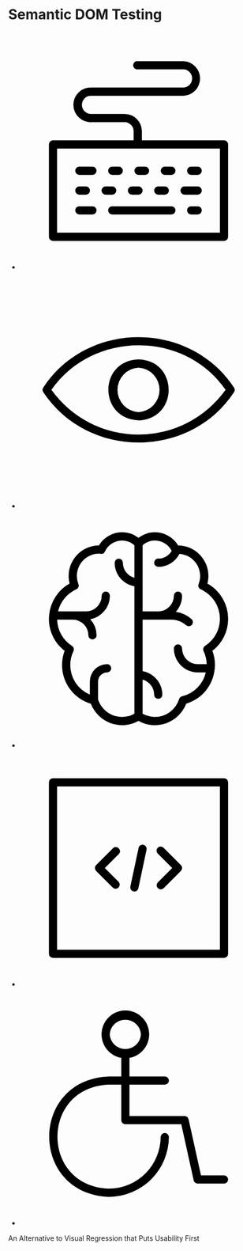 # Semantic DOM Testing

<ul class="icon-grid">
  <li><!--- keyboard --->
    <svg xmlns="http://www.w3.org/2000/svg" viewBox="0 0 36 36"><path d="M9 24.62h1a.62.62 0 0 0 0-1.24H9a.62.62 0 0 0 0 1.24Zm5.62-.62a.61.61 0 0 0-.62-.62h-1a.62.62 0 1 0 0 1.24h1a.61.61 0 0 0 .62-.62Zm6.38.62h1a.62.62 0 0 0 0-1.24h-1a.62.62 0 0 0 0 1.24Zm-7-3h1a.62.62 0 0 0 0-1.24h-1a.62.62 0 1 0 0 1.24Zm-3-1.24H9a.62.62 0 0 0 0 1.24h2a.62.62 0 1 0 0-1.24Zm11 1.24h1a.62.62 0 0 0 0-1.24h-1a.62.62 0 0 0 0 1.24Zm-5 3h1a.62.62 0 0 0 0-1.24h-1a.62.62 0 0 0 0 1.24Zm.38-3.62a.61.61 0 0 0 .62.62h1a.62.62 0 0 0 0-1.24h-1a.61.61 0 0 0-.62.62ZM25 24.62h2a.62.62 0 0 0 0-1.24h-2a.62.62 0 0 0 0 1.24Zm2 1.76h-1a.62.62 0 0 0 0 1.24h1a.62.62 0 0 0 0-1.24Zm-16 0H9a.62.62 0 1 0 0 1.24h2a.62.62 0 0 0 0-1.24Zm15-4.76h1a.62.62 0 0 0 0-1.24h-1a.62.62 0 0 0 0 1.24Zm-3 4.76h-9a.62.62 0 1 0 0 1.24h9a.62.62 0 0 0 0-1.24Z"></path><path d="M31 16.38H18.51V15a2.63 2.63 0 0 0-2.62-2.62h-5a1.38 1.38 0 1 1 0-2.75h14a2.63 2.63 0 0 0 0-5.25h-7a.63.63 0 1 0 0 1.25h7a1.38 1.38 0 0 1 0 2.75h-14a2.63 2.63 0 1 0 0 5.25h5A1.37 1.37 0 0 1 17.26 15v1.38H5a.62.62 0 0 0-.62.62v14a.62.62 0 0 0 .62.63h26a.62.62 0 0 0 .62-.63V17a.62.62 0 0 0-.62-.62Zm-.62 14H5.62V17.63h24.76Z"></path></svg>
  </li>
  <li><!--- view --->
    <svg xmlns="http://www.w3.org/2000/svg" viewBox="0 0 36 36"><path d="M32.52 17.65c-6.74-10.18-22.3-10.18-29 0a.64.64 0 0 0 0 .7c6.74 10.18 22.3 10.18 29 0a.64.64 0 0 0 0-.7ZM18 24.78A16.31 16.31 0 0 1 4.76 18C11.05 9 25 9 31.24 18A16.31 16.31 0 0 1 18 24.78Z"></path><path d="M18 13.38c-6.11.19-6.11 9 0 9.25 6.11-.2 6.11-9.06 0-9.25Zm0 8a3.38 3.38 0 0 1 0-6.75 3.38 3.38 0 0 1 0 6.75Z"></path></svg>
  </li>
  <li><!--- brain --->
    <svg xmlns="http://www.w3.org/2000/svg" viewBox="0 0 36 36"><path d="M31.625 16.5a6.128 6.128 0 0 0-3.15-5.352c.1-.379.15-.763.15-1.148a4.63 4.63 0 0 0-4.6-4.625 4.136 4.136 0 0 0-3.525-2c-.916 0-1.785.297-2.5.847a4.082 4.082 0 0 0-2.5-.847 4.136 4.136 0 0 0-3.525 2A4.63 4.63 0 0 0 7.375 10c0 .385.05.77.15 1.148a6.121 6.121 0 0 0-3.111 4.777c-.003.026-.015.048-.015.075 0 .013.007.024.007.037-.011.154-.031.307-.031.463 0 1.917.886 3.694 2.394 4.852a6.038 6.038 0 0 0-.394 2.148 6.094 6.094 0 0 0 4.373 5.864A5.101 5.101 0 0 0 18 31.972a5.101 5.101 0 0 0 7.252-2.608 6.078 6.078 0 0 0 4.32-5.214c.013-.05.03-.097.03-.15 0-.023-.01-.042-.012-.064.01-.146.035-.288.035-.436 0-.738-.132-1.458-.394-2.148a6.095 6.095 0 0 0 2.394-4.852ZM11.852 28.729V26c0-.758.617-1.375 1.375-1.375a.625.625 0 0 0 0-1.25A2.628 2.628 0 0 0 10.602 26v1.985A4.847 4.847 0 0 1 7.625 23.5c0-.727.162-1.433.48-2.099a.624.624 0 0 0-.226-.796 4.854 4.854 0 0 1-2.246-3.98H8A2.378 2.378 0 0 1 10.375 19a.625.625 0 0 0 1.25 0 3.6 3.6 0 0 0-.962-2.44A3.625 3.625 0 0 0 13.65 13a.625.625 0 0 0-1.25 0 2.378 2.378 0 0 1-2.375 2.375H5.769a4.872 4.872 0 0 1 2.77-3.336.626.626 0 0 0 .329-.803A3.345 3.345 0 0 1 8.625 10 3.379 3.379 0 0 1 12 6.625c.042 0 .081.007.122.013l.158.018a.612.612 0 0 0 .618-.36 2.884 2.884 0 0 1 2.602-1.67c.699 0 1.351.26 1.875.717v4.938a2.372 2.372 0 0 1-1.75-2.28.625.625 0 0 0-1.25 0c0 1.784 1.3 3.263 3 3.56v19.317a3.849 3.849 0 0 1-1.875.497c-1.66 0-3.114-1.061-3.647-2.646Zm16.27-8.123a.624.624 0 0 0-.228.795c.3.628.456 1.292.474 1.974H27A2.378 2.378 0 0 1 24.625 21a.625.625 0 0 0-1.25 0A3.629 3.629 0 0 0 27 24.625h1.229a4.837 4.837 0 0 1-3.6 3.612.626.626 0 0 0-.453.42 3.85 3.85 0 0 1-3.676 2.718c-.662 0-1.3-.177-1.875-.497V25.72a2.372 2.372 0 0 1 1.75 2.28.625.625 0 0 0 1.25 0c0-1.784-1.3-3.263-3-3.56v-7.814H23c.823 0 1.615.3 2.232.844a.625.625 0 0 0 .827-.938 4.613 4.613 0 0 0-2.392-1.095c.59-.645.958-1.495.958-2.436a.625.625 0 0 0-1.25 0A2.378 2.378 0 0 1 21 15.375h-2.375V5.343a2.836 2.836 0 0 1 1.875-.718 2.88 2.88 0 0 1 2.547 1.572A2.38 2.38 0 0 1 21 7.375a.625.625 0 0 0 0 1.25 3.63 3.63 0 0 0 3.223-1.978c1.755.117 3.152 1.568 3.152 3.353 0 .414-.082.83-.243 1.236a.626.626 0 0 0 .33.803 4.878 4.878 0 0 1 2.913 4.46 4.858 4.858 0 0 1-2.254 4.106Z"></path></svg>
  </li>
  <li><!--- code --->
    <svg xmlns="http://www.w3.org/2000/svg" viewBox="0 0 36 36"><path d="M31 4.38H5a.62.62 0 0 0-.62.62v26a.62.62 0 0 0 .62.62h26a.62.62 0 0 0 .62-.62V5a.62.62 0 0 0-.62-.62Zm-.62 26H5.62V5.62h24.76Z"></path><path d="M17.24 21.54a.62.62 0 0 0 .74-.49l1.24-5.84a.64.64 0 0 0-.48-.75.63.63 0 0 0-.74.54l-1.25 5.84a.64.64 0 0 0 .49.7ZM23.12 18 21 20.11a.63.63 0 1 0 .88.89l2.56-2.56a.62.62 0 0 0 0-.89L21.88 15a.63.63 0 1 0-.88.88Zm-9 3a.63.63 0 0 0 .88-.89L12.88 18 15 15.87c.59-.56-.31-1.46-.88-.88l-2.56 2.56a.62.62 0 0 0 0 .89Z"></path></svg>
  </li>
  <li><!--- wheelchair-accessible --->
    <svg xmlns="http://www.w3.org/2000/svg" viewBox="0 0 36 36"><path d="M31 28.38h-3.5l-1.89-8.52a.62.62 0 0 0-.61-.48h-8.38v-4.76H22a.62.62 0 0 0 0-1.24h-5.38v-2.82a3.62 3.62 0 1 0-1.24 0v2.82H13.5c-12.1.49-12.1 17.75 0 18.25a9.14 9.14 0 0 0 9.12-9.13.63.63 0 0 0-1.25 0 7.88 7.88 0 0 1-7.87 7.88C3.07 30 3.07 15 13.5 14.62h1.88V20a.62.62 0 0 0 .62.62h8.5l1.89 8.52a.62.62 0 0 0 .61.48h4a.62.62 0 0 0 0-1.24ZM13.62 7a2.38 2.38 0 0 1 4.75 0 2.38 2.38 0 0 1-4.75 0Z"></path></svg>
  </li>
</ul>

<p class=subtitle>An Alternative to Visual Regression that Puts Usability First</p>
